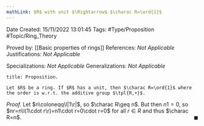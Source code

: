 ```yaml
---
mathLink: $R$ with unit $\Rightarrow$ $\charac R=\ord{1}$
---
```


<div class="topSpace"></div>

Date Created: 15/11/2022 13:01:45
Tags: #Type/Proposition #Topic/Ring_Theory

Proved by: [[Basic properties of rings]]
References: _Not Applicable_
Justifications: _Not Applicable_

Specializations: _Not Applicable_
Generalizations: _Not Applicable_

``` ad-Proposition
title: Proposition.

Let $R$ be a ring. If $R$ has a unit, then $\charac R=\ord{1}$ where the order is w.r.t. the additive group $\tpl{R,+}$.

```

<i>Proof.</i> Let $n\coloneqq\l|1\r|$, so $\charac R\geq n$. But then $n1=0$, so $nr=n\l(1\cdot r\r)=n1\cdot r=0\cdot r=0$ for all $r\in R$ and thus $\charac R=n$.<span style="float:right;">$\blacksquare$</span>
